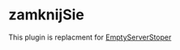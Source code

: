 # zamknijSie
This plugin is replacment for [EmptyServerStoper](https://github.com/vincss/mcEmptyServerStopper)
